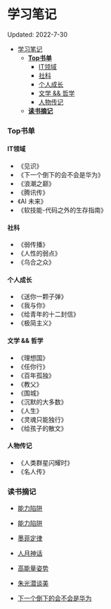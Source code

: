 # 学习笔记
Updated: 2022-7-30

- [学习笔记](#学习笔记)
    - [**Top书单**](#top书单)
      - [IT领域](#it领域)
      - [社科](#社科)
      - [个人成长](#个人成长)
      - [文学 && 哲学](#文学--哲学)
      - [人物传记](#人物传记)
    - [**读书摘记**](#读书摘记)

### **Top书单**
#### IT领域
+ 《见识》
+ 《下一个倒下的会不会是华为》
+ 《浪潮之巅》
+ 《腾讯传》
+ 《AI 未来》
+ 《软技能-代码之外的生存指南》

#### 社科
+ 《弱传播》
+ 《人性的弱点》
+ 《乌合之众》

#### 个人成长
+ 《送你一颗子弹》
+ 《我与你》
+ 《给青年的十二封信》
+ 《极简主义》

#### 文学 && 哲学
+ 《理想国》
+ 《任你行》
+ 《百年孤独》
+ 《教父》
+ 《围城》
+ 《沉默的大多数》
+ 《人生》
+ 《灵魂只能独行》
+ 《给孩子的散文》

#### 人物传记
+ 《人类群星闪耀时》
+ 《名人传》


### **读书摘记**
+ [能力陷阱](./Readings/%E8%83%BD%E5%8A%9B%E9%99%B7%E9%98%B1.html)
+ [能力陷阱](./Readings/%E8%83%BD%E5%8A%9B%E9%99%B7%E9%98%B1.md)
+ [墨菲定律](./Readings/墨菲定律.html)
+ [人月神话](./Readings/人月神话.html)
+ [高能量姿势](./Readings/高能量姿势.html)
+ [朱光潜谈美](./Readings/朱光潜谈美.html)

+ [下一个倒下的会不会是华为](https://tanghao99.notion.site/e7a53c75e25b440992728ba04e8ac2f0)

